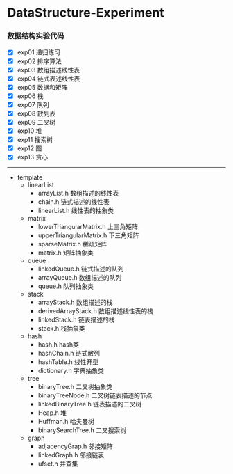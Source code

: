 # DataStructure-Experiment

### 数据结构实验代码

+ [x] exp01 递归练习
+ [x] exp02 排序算法
+ [x] exp03 数组描述线性表
+ [x] exp04 链式表述线性表
+ [x] exp05 数据和矩阵
+ [x] exp06 栈
+ [x] exp07 队列
+ [x] exp08 散列表
+ [x] exp09 二叉树
+ [x] exp10 堆
+ [x] exp11 搜索树
+ [x] exp12 图
+ [x] exp13 贪心

- - -
+ template
  + linearList
    + arrayList.h 数组描述的线性表
    + chain.h 链式描述的线性表
    + linearList.h 线性表的抽象类
  + matrix
    + lowerTriangularMatrix.h 上三角矩阵
    + upperTriangularMatrix.h 下三角矩阵
    + sparseMatrix.h 稀疏矩阵
    + matrix.h 矩阵抽象类
  + queue
    + linkedQueue.h 链式描述的队列
    + arrayQueue.h 数组描述的队列
    + queue.h 队列抽象类
  + stack
    + arrayStack.h 数组描述的栈
    + derivedArrayStack.h 数组描述线性表的栈
    + linkedStack.h 链表描述的栈
    + stack.h 栈抽象类
  + hash
    + hash.h hash类
    + hashChain.h 链式散列
    + hashTable.h 线性开型
    + dictionary.h 字典抽象类
  + tree
    + binaryTree.h 二叉树抽象类
    + binaryTreeNode.h 二叉树链表描述的节点
    + linkedBinaryTree.h 链表描述的二叉树
    + Heap.h 堆
    + Huffman.h 哈夫曼树
    + binarySearchTree.h 二叉搜索树
  + graph
    + adjacencyGrap.h 邻接矩阵
    + linkedGraph.h 邻接链表
    + ufset.h 并查集